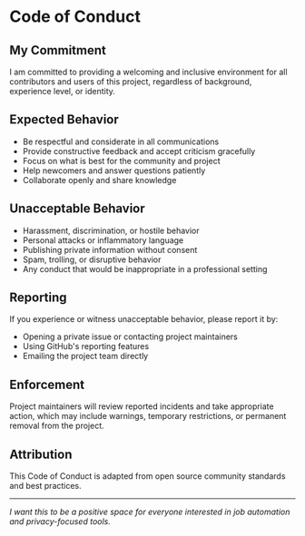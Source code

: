 # Code of Conduct

## My Commitment

I am committed to providing a welcoming and inclusive environment for all contributors and users of this project, regardless of background, experience level, or identity.

## Expected Behavior

- Be respectful and considerate in all communications
- Provide constructive feedback and accept criticism gracefully
- Focus on what is best for the community and project
- Help newcomers and answer questions patiently
- Collaborate openly and share knowledge

## Unacceptable Behavior

- Harassment, discrimination, or hostile behavior
- Personal attacks or inflammatory language
- Publishing private information without consent
- Spam, trolling, or disruptive behavior
- Any conduct that would be inappropriate in a professional setting

## Reporting

If you experience or witness unacceptable behavior, please report it by:
- Opening a private issue or contacting project maintainers
- Using GitHub's reporting features
- Emailing the project team directly

## Enforcement

Project maintainers will review reported incidents and take appropriate action, which may include warnings, temporary restrictions, or permanent removal from the project.

## Attribution

This Code of Conduct is adapted from open source community standards and best practices.

---

*I want this to be a positive space for everyone interested in job automation and privacy-focused tools.*